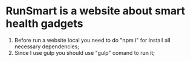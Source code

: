 # RunSmart is a website about smart health gadgets

1) Before run a website local you need to do "npm i" for install all necessary dependencies;
2) Since I use gulp you should use "gulp" comand to run it;
